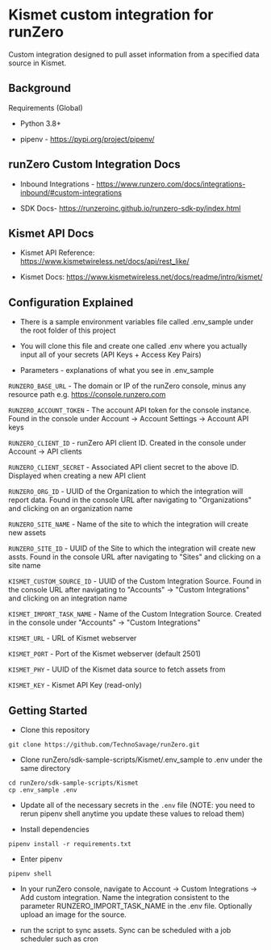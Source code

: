 # Kismet custom integration for runZero

Custom integration designed to pull asset information from a specified data source in Kismet.

## Background

Requirements (Global)

- Python 3.8+

- pipenv - https://pypi.org/project/pipenv/

## runZero Custom Integration Docs

- Inbound Integrations - https://www.runzero.com/docs/integrations-inbound/#custom-integrations

- SDK Docs- https://runzeroinc.github.io/runzero-sdk-py/index.html

## Kismet API Docs

- Kismet API Reference: https://www.kismetwireless.net/docs/api/rest_like/

- Kismet Docs: https://www.kismetwireless.net/docs/readme/intro/kismet/

## Configuration Explained

- There is a sample environment variables file called .env_sample under the root folder of this project

- You will clone this file and create one called .env where you actually input all of your secrets (API Keys + Access Key Pairs)

- Parameters - explanations of what you see in .env_sample

`RUNZERO_BASE_URL` - The domain or IP of the runZero console, minus any resource path e.g. https://console.runzero.com

`RUNZERO_ACCOUNT_TOKEN` - The account API token for the console instance. Found in the console under Account -> Account Settings -> Account API keys

`RUNZERO_CLIENT_ID` - runZero API client ID. Created in the console under Account -> API clients

`RUNZERO_CLIENT_SECRET` - Associated API client secret to the above ID. Displayed when creating a new API client

`RUNZERO_ORG_ID` - UUID of the Organization to which the integration will report data. Found in the console URL after navigating to "Organizations" and clicking on an organization name

`RUNZERO_SITE_NAME` - Name of the site to which the integration will create new assets

`RUNZERO_SITE_ID` - UUID of the Site to which the integration will create new assts. Found in the console URL after navigating to "Sites" and clicking on a site name

`KISMET_CUSTOM_SOURCE_ID` - UUID of the Custom Integration Source. Found in the console URL after navigating to "Accounts" -> "Custom Integrations" and clicking on an  integration name

`KISMET_IMPORT_TASK_NAME` - Name of the Custom Integration Source. Created in the console under "Accounts" -> "Custom Integrations"

`KISMET_URL` - URL of Kismet webserver

`KISMET_PORT` - Port of the Kismet webserver (default 2501)

`KISMET_PHY` - UUID of the Kismet data source to fetch assets from

`KISMET_KEY` - Kismet API Key (read-only)

## Getting Started

- Clone this repository

```
git clone https://github.com/TechnoSavage/runZero.git
```

- Clone runZero/sdk-sample-scripts/Kismet/.env_sample to .env under the same directory

```
cd runZero/sdk-sample-scripts/Kismet
cp .env_sample .env
```

- Update all of the necessary secrets in the `.env` file (NOTE: you need to rerun pipenv shell anytime you update these values to reload them)

- Install dependencies

```
pipenv install -r requirements.txt
```

- Enter pipenv

```
pipenv shell
```
- In your runZero console, navigate to Account -> Custom Integrations -> Add custom integration. Name the integration consistent to the parameter RUNZERO_IMPORT_TASK_NAME in the .env file. Optionally upload an image for the source. 

- run the script to sync assets. Sync can be scheduled with a job scheduler such as cron